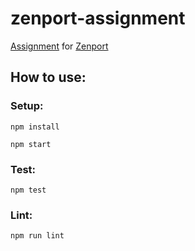 # zenport-assignment
[Assignment](https://gitlab.com/zenport.io-public/react-assignment?lipi=urn%3Ali%3Apage%3Ad_flagship3_messaging%3BGK9OlRcrRMuG7xUR3sCUdg%3D%3D) for [Zenport](https://zenport.io/)

## How to use:

### Setup:

`npm install`

`npm start`

### Test:

`npm test`


### Lint:

`npm run lint`
